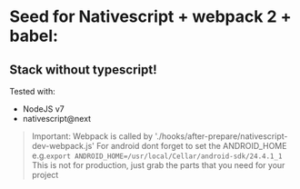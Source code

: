 # Seed for Nativescript + webpack 2 + babel: 
## Stack without typescript!

Tested with:

- NodeJS v7
- nativescript@next 

> Important: Webpack is called by './hooks/after-prepare/nativescript-dev-webpack.js'
> For android dont forget to set the ANDROID_HOME e.g.```export ANDROID_HOME=/usr/local/Cellar/android-sdk/24.4.1_1```
This is not for production, just grab the parts that you need for your project

